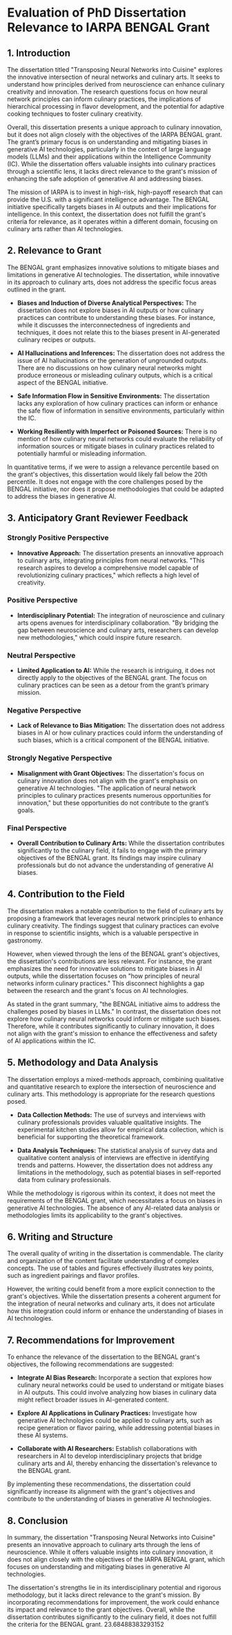 # Evaluation of PhD Dissertation Relevance to IARPA BENGAL Grant

## 1. Introduction

The dissertation titled "Transposing Neural Networks into Cuisine" explores the innovative intersection of neural networks and culinary arts. It seeks to understand how principles derived from neuroscience can enhance culinary creativity and innovation. The research questions focus on how neural network principles can inform culinary practices, the implications of hierarchical processing in flavor development, and the potential for adaptive cooking techniques to foster culinary creativity.

Overall, this dissertation presents a unique approach to culinary innovation, but it does not align closely with the objectives of the IARPA BENGAL grant. The grant’s primary focus is on understanding and mitigating biases in generative AI technologies, particularly in the context of large language models (LLMs) and their applications within the Intelligence Community (IC). While the dissertation offers valuable insights into culinary practices through a scientific lens, it lacks direct relevance to the grant's mission of enhancing the safe adoption of generative AI and addressing biases.

The mission of IARPA is to invest in high-risk, high-payoff research that can provide the U.S. with a significant intelligence advantage. The BENGAL initiative specifically targets biases in AI outputs and their implications for intelligence. In this context, the dissertation does not fulfill the grant's criteria for relevance, as it operates within a different domain, focusing on culinary arts rather than AI technologies.

## 2. Relevance to Grant

The BENGAL grant emphasizes innovative solutions to mitigate biases and limitations in generative AI technologies. The dissertation, while innovative in its approach to culinary arts, does not address the specific focus areas outlined in the grant. 

- **Biases and Induction of Diverse Analytical Perspectives:** The dissertation does not explore biases in AI outputs or how culinary practices can contribute to understanding these biases. For instance, while it discusses the interconnectedness of ingredients and techniques, it does not relate this to the biases present in AI-generated culinary recipes or outputs.

- **AI Hallucinations and Inferences:** The dissertation does not address the issue of AI hallucinations or the generation of ungrounded outputs. There are no discussions on how culinary neural networks might produce erroneous or misleading culinary outputs, which is a critical aspect of the BENGAL initiative.

- **Safe Information Flow in Sensitive Environments:** The dissertation lacks any exploration of how culinary practices can inform or enhance the safe flow of information in sensitive environments, particularly within the IC.

- **Working Resiliently with Imperfect or Poisoned Sources:** There is no mention of how culinary neural networks could evaluate the reliability of information sources or mitigate biases in culinary practices related to potentially harmful or misleading information.

In quantitative terms, if we were to assign a relevance percentile based on the grant's objectives, this dissertation would likely fall below the 20th percentile. It does not engage with the core challenges posed by the BENGAL initiative, nor does it propose methodologies that could be adapted to address the biases in generative AI.

## 3. Anticipatory Grant Reviewer Feedback

### Strongly Positive Perspective
- **Innovative Approach:** The dissertation presents an innovative approach to culinary arts, integrating principles from neural networks. "This research aspires to develop a comprehensive model capable of revolutionizing culinary practices," which reflects a high level of creativity.

### Positive Perspective
- **Interdisciplinary Potential:** The integration of neuroscience and culinary arts opens avenues for interdisciplinary collaboration. "By bridging the gap between neuroscience and culinary arts, researchers can develop new methodologies," which could inspire future research.

### Neutral Perspective
- **Limited Application to AI:** While the research is intriguing, it does not directly apply to the objectives of the BENGAL grant. The focus on culinary practices can be seen as a detour from the grant’s primary mission.

### Negative Perspective
- **Lack of Relevance to Bias Mitigation:** The dissertation does not address biases in AI or how culinary practices could inform the understanding of such biases, which is a critical component of the BENGAL initiative.

### Strongly Negative Perspective
- **Misalignment with Grant Objectives:** The dissertation's focus on culinary innovation does not align with the grant's emphasis on generative AI technologies. "The application of neural network principles to culinary practices presents numerous opportunities for innovation," but these opportunities do not contribute to the grant’s goals.

### Final Perspective
- **Overall Contribution to Culinary Arts:** While the dissertation contributes significantly to the culinary field, it fails to engage with the primary objectives of the BENGAL grant. Its findings may inspire culinary professionals but do not advance the understanding of generative AI biases.

## 4. Contribution to the Field

The dissertation makes a notable contribution to the field of culinary arts by proposing a framework that leverages neural network principles to enhance culinary creativity. The findings suggest that culinary practices can evolve in response to scientific insights, which is a valuable perspective in gastronomy. 

However, when viewed through the lens of the BENGAL grant's objectives, the dissertation's contributions are less relevant. For instance, the grant emphasizes the need for innovative solutions to mitigate biases in AI outputs, while the dissertation focuses on "how principles of neural networks inform culinary practices." This disconnect highlights a gap between the research and the grant's focus on AI technologies.

As stated in the grant summary, "the BENGAL initiative aims to address the challenges posed by biases in LLMs." In contrast, the dissertation does not explore how culinary neural networks could inform or mitigate such biases. Therefore, while it contributes significantly to culinary innovation, it does not align with the grant's mission to enhance the effectiveness and safety of AI applications within the IC.

## 5. Methodology and Data Analysis

The dissertation employs a mixed-methods approach, combining qualitative and quantitative research to explore the intersection of neuroscience and culinary arts. This methodology is appropriate for the research questions posed. 

- **Data Collection Methods:** The use of surveys and interviews with culinary professionals provides valuable qualitative insights. The experimental kitchen studies allow for empirical data collection, which is beneficial for supporting the theoretical framework.

- **Data Analysis Techniques:** The statistical analysis of survey data and qualitative content analysis of interviews are effective in identifying trends and patterns. However, the dissertation does not address any limitations in the methodology, such as potential biases in self-reported data from culinary professionals.

While the methodology is rigorous within its context, it does not meet the requirements of the BENGAL grant, which necessitates a focus on biases in generative AI technologies. The absence of any AI-related data analysis or methodologies limits its applicability to the grant's objectives.

## 6. Writing and Structure

The overall quality of writing in the dissertation is commendable. The clarity and organization of the content facilitate understanding of complex concepts. The use of tables and figures effectively illustrates key points, such as ingredient pairings and flavor profiles.

However, the writing could benefit from a more explicit connection to the grant's objectives. While the dissertation presents a coherent argument for the integration of neural networks and culinary arts, it does not articulate how this integration could inform or enhance the understanding of biases in AI technologies.

## 7. Recommendations for Improvement

To enhance the relevance of the dissertation to the BENGAL grant's objectives, the following recommendations are suggested:

- **Integrate AI Bias Research:** Incorporate a section that explores how culinary neural networks could be used to understand or mitigate biases in AI outputs. This could involve analyzing how biases in culinary data might reflect broader issues in AI-generated content.

- **Explore AI Applications in Culinary Practices:** Investigate how generative AI technologies could be applied to culinary arts, such as recipe generation or flavor pairing, while addressing potential biases in these AI systems.

- **Collaborate with AI Researchers:** Establish collaborations with researchers in AI to develop interdisciplinary projects that bridge culinary arts and AI, thereby enhancing the dissertation's relevance to the BENGAL grant.

By implementing these recommendations, the dissertation could significantly increase its alignment with the grant's objectives and contribute to the understanding of biases in generative AI technologies.

## 8. Conclusion

In summary, the dissertation "Transposing Neural Networks into Cuisine" presents an innovative approach to culinary arts through the lens of neuroscience. While it offers valuable insights into culinary innovation, it does not align closely with the objectives of the IARPA BENGAL grant, which focuses on understanding and mitigating biases in generative AI technologies.

The dissertation's strengths lie in its interdisciplinary potential and rigorous methodology, but it lacks direct relevance to the grant's mission. By incorporating recommendations for improvement, the work could enhance its impact and relevance to the grant objectives. Overall, while the dissertation contributes significantly to the culinary field, it does not fulfill the criteria for the BENGAL grant. 23.68488383293152